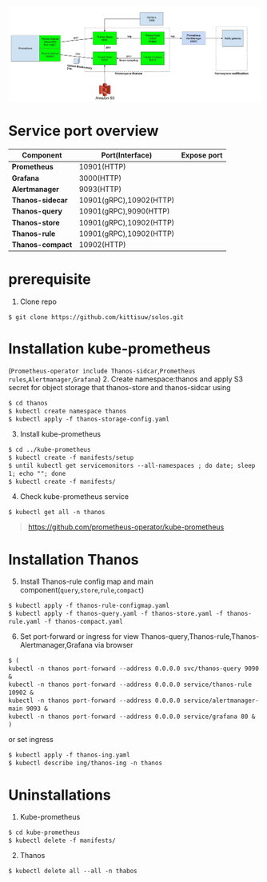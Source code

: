 ![Overview](https://github.com/kittisuw/solos/blob/master/thanos/img/overview.jpg)
# Service port overview
Component | Port(Interface) | Expose port
------------ | ------------- | -------------
**Prometheus** | 10901(HTTP) | 
**Grafana** | 3000(HTTP) | 
**Alertmanager**| 9093(HTTP) | 
**Thanos-sidecar** | 10901(gRPC),10902(HTTP) | 
**Thanos-query** | 10901(gRPC),9090(HTTP) | 
**Thanos-store** | 10901(gRPC),10902(HTTP) | 
**Thanos-rule** | 10901(gRPC),10902(HTTP) | 
**Thanos-compact** | 10902(HTTP) | 

# prerequisite
1. Clone repo
```
$ git clone https://github.com/kittisuw/solos.git
```
# Installation kube-prometheus 
(`Prometheus-operator include Thanos-sidcar`,`Prometheus rules`,`Alertmanager`,`Grafana`)
2. Create namespace:thanos and apply S3 secret for object storage that thanos-store and thanos-sidcar using
``` 
$ cd thanos
$ kubectl create namespace thanos
$ kubectl apply -f thanos-storage-config.yaml
``` 
3. Install kube-prometheus
```
$ cd ../kube-prometheus
$ kubectl create -f manifests/setup
$ until kubectl get servicemonitors --all-namespaces ; do date; sleep 1; echo ""; done
$ kubectl create -f manifests/
``` 
4. Check kube-prometheus service
``` 
$ kubectl get all -n thanos
```
> https://github.com/prometheus-operator/kube-prometheus
# Installation Thanos
5. Install Thanos-rule config map and main component(`query`,`store`,`rule`,`compact`)
``` 
$ kubectl apply -f thanos-rule-configmap.yaml
$ kubectl apply -f thanos-query.yaml -f thanos-store.yaml -f thanos-rule.yaml -f thanos-compact.yaml
``` 
6. Set port-forward or ingress for view Thanos-query,Thanos-rule,Thanos-Alertmanager,Grafana via browser
``` 
$ (
kubectl -n thanos port-forward --address 0.0.0.0 svc/thanos-query 9090 &
kubectl -n thanos port-forward --address 0.0.0.0 service/thanos-rule 10902 &
kubectl -n thanos port-forward --address 0.0.0.0 service/alertmanager-main 9093 &
kubectl -n thanos port-forward --address 0.0.0.0 service/grafana 80 & 
)
```
or set ingress
```
$ kubectl apply -f thanos-ing.yaml
$ kubectl describe ing/thanos-ing -n thanos
```
# Uninstallations
1. Kube-prometheus
```
$ cd kube-prometheus
$ kubectl delete -f manifests/
```
2. Thanos
```
$ kubectl delete all --all -n thabos
```
